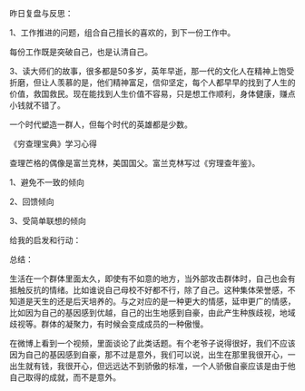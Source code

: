 昨日复盘与反思：

1、工作推进的问题，组合自己擅长的喜欢的，到下一份工作中。

每份工作既是突破自己，也是认清自己。

3、读大师们的故事，很多都是50多岁，英年早逝，那一代的文化人在精神上饱受折磨，但让人羡慕的是，他们精神富足，信仰坚定，每个人都早早的找到了人生的价值，救国救民。现在能找到人生价值不容易，只是想工作顺利，身体健康，赚点小钱就不错了。

一个时代塑造一群人，但每个时代的英雄都是少数。



《穷查理宝典》学习心得

查理芒格的偶像是富兰克林，美国国父。富兰克林写过《穷理查年鉴》。



1、避免不一致的倾向



2、回馈倾向



3、受简单联想的倾向



给我的启发和行动：



总结：

生活在一个群体里面太久，即使有不如意的地方，当外部攻击群体时，自己也会有抵触反抗的情绪。比如谁说自己母校不好都不行，除了自己。这种集体荣誉感，不知道是天生的还是后天培养的。与之对应的是一种更大的情感，延申更广的情感，比如因为自己的基因感到优越，自己的出生地感到自豪，由此产生种族歧视，地域歧视等。群体的凝聚力，有时候会变成成员的一种傲慢。

在微博上看到一个视频，里面谈论了此类话题。有个老爷子说得很好，我们不应该因为自己的基因感到自豪，那不过是意外，我们可以说，出生在那里我很开心，一出生就有钱，我很开心，但远远达不到骄傲的标准，一个人骄傲自豪应该是由于他自己取得的成就，而不是意外。

